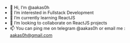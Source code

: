 - 👋 Hi, I’m @aakas0h
- 👀 I’m interested in Fullstack Development
- 🌱 I’m currently learning ReactJS
- 💞️ I’m looking to collaborate on ReactJS projects
- 📫 You can ping me on telegram @aakas0h or email me : aakas0h@gmail.com

<!---
aakas0h/aakas0h is a ✨ special ✨ repository because its `README.md` (this file) appears on your GitHub profile.
You can click the Preview link to take a look at your changes.
--->
